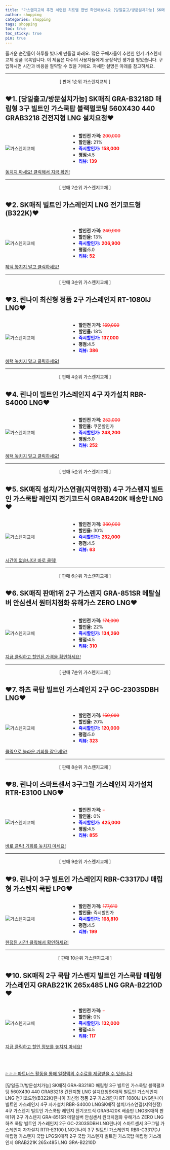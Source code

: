 ```yaml
---
title: "가스렌지교체 추천 세련된 히트템 한번 확인해보세요 [당일출고/방문설치가능] SK매직 GRA-B3218D 매립형 3구"
author: shopping
categories: shopping
tags: shopping
toc: true
toc_sticky: true
pin: true
---
```

즐거운 순간들이 하루를 빛나게 만들길 바래요. 많은 구매자들이 추천한 인기 가스렌지교체 상품 목록입니다. 이 제품은 다수의 사용자들에게 긍정적인 평가를 받았습니다. 구입하시면 시간과 비용을 절약할 수 있을 거에요. 자세한 설명은 아래를 참고하세요.

---
<p class="toplist" style="margin: 0 auto; display: block; width: fit-content;">[ 판매 1순위 가스렌지교체 ]</p>

<h2><strong>❤️1. [당일출고/방문설치가능] SK매직 GRA-B3218D 매립형 3구 빌트인 가스쿡탑 블랙펄코팅 560X430 440 GRAB3218 건전지형 LNG 설치요청❤️</strong></h2>

<div style="display: flex; align-items: center;">
    <div style="flex: 0.4;">
        <img src="https://thumbnail6.coupangcdn.com/thumbnails/remote/230x230ex/image/vendor_inventory/0de4/b2c87cf27dc22d817ecb46f84d414fa191ee3b761f83fd4b1f6ef8127448.jpg" alt="가스렌지교체" style="max-width: 100%;">
    </div>
    <div style="flex: 0.6; margin-left: 10px;">
        <ul>
            <li><strong>할인전 가격:</strong> <del style="color: red;">200,000</del></li>
            <li><strong>할인율:</strong> 21%</li>
            <li><span style='color:blue'><strong>즉시할인가:</strong></span> <span style='color:red'><strong>158,000</strong></span></li>
            <li><strong>평점:</strong>4.5</li>
            <li><span style='color:blue'><strong>리뷰:</strong></span> <span style='color:red'><strong>139</strong></span></li>
        </ul>
    </div>
</div>
<div class="center">
    <a href="https://William4Davisa.github.io?lptag=AF9450613&subid=githubio&pageKey=7539230126&traceid=V0-153&itemId=19814518331&vendorItemId=79198042275" class="myButton">
        놓치지 마세요! 클릭해서 지금 확인!
    </a>
</div>


---
<p class="toplist" style="margin: 0 auto; display: block; width: fit-content;">[ 판매 2순위 가스렌지교체 ]</p>

<h2><strong>❤️2. SK매직 빌트인 가스레인지 LNG 전기코드형(B322K)❤️</strong></h2>

<div style="display: flex; align-items: center;">
    <div style="flex: 0.4;">
        <img src="https://thumbnail6.coupangcdn.com/thumbnails/remote/230x230ex/image/vendor_inventory/928d/98e85d1f971dc5536975f62fd2ae035e4faa275f17d63e7a8fbf196cd0a5.jpg" alt="가스렌지교체" style="max-width: 100%;">
    </div>
    <div style="flex: 0.6; margin-left: 10px;">
        <ul>
            <li><strong>할인전 가격:</strong> <del style="color: red;">240,000</del></li>
            <li><strong>할인율:</strong> 13%</li>
            <li><span style='color:blue'><strong>즉시할인가:</strong></span> <span style='color:red'><strong>206,900</strong></span></li>
            <li><strong>평점:</strong>5.0</li>
            <li><span style='color:blue'><strong>리뷰:</strong></span> <span style='color:red'><strong>52</strong></span></li>
        </ul>
    </div>
</div>
<div class="center">
    <a href="https://William4Davisa.github.io?lptag=AF9450613&subid=githubio&pageKey=6400613782&traceid=V0-153&itemId=13683374518&vendorItemId=79293781930" class="myButton">
        혜택 놓치지 말고 클릭하세요!
    </a>
</div>


---
<p class="toplist" style="margin: 0 auto; display: block; width: fit-content;">[ 판매 3순위 가스렌지교체 ]</p>

<h2><strong>❤️3. 린나이 최신형 정품 2구 가스레인지 RT-1080IJ LNG❤️</strong></h2>

<div style="display: flex; align-items: center;">
    <div style="flex: 0.4;">
        <img src="https://thumbnail10.coupangcdn.com/thumbnails/remote/230x230ex/image/vendor_inventory/ca95/e6f32e629a60d066d8c243d5f736cbd500aa456d114295c2e57cb6391bdf.jpg" alt="가스렌지교체" style="max-width: 100%;">
    </div>
    <div style="flex: 0.6; margin-left: 10px;">
        <ul>
            <li><strong>할인전 가격:</strong> <del style="color: red;">169,000</del></li>
            <li><strong>할인율:</strong> 18%</li>
            <li><span style='color:blue'><strong>즉시할인가:</strong></span> <span style='color:red'><strong>137,000</strong></span></li>
            <li><strong>평점:</strong>4.5</li>
            <li><span style='color:blue'><strong>리뷰:</strong></span> <span style='color:red'><strong>386</strong></span></li>
        </ul>
    </div>
</div>
<div class="center">
    <a href="https://William4Davisa.github.io?lptag=AF9450613&subid=githubio&pageKey=7400505208&traceid=V0-153&itemId=20174096482&vendorItemId=76013702153" class="myButton">
        혜택 놓치지 말고 클릭하세요!
    </a>
</div>


---
<p class="toplist" style="margin: 0 auto; display: block; width: fit-content;">[ 판매 4순위 가스렌지교체 ]</p>

<h2><strong>❤️4. 린나이 빌트인 가스레인지 4구 자가설치 RBR-S4000 LNG❤️</strong></h2>

<div style="display: flex; align-items: center;">
    <div style="flex: 0.4;">
        <img src="https://thumbnail10.coupangcdn.com/thumbnails/remote/230x230ex/image/retail/images/2019/09/27/14/4/fc04448b-d950-4bed-a6b5-f69ffb6f1376.jpg" alt="가스렌지교체" style="max-width: 100%;">
    </div>
    <div style="flex: 0.6; margin-left: 10px;">
        <ul>
            <li><strong>할인전 가격:</strong> <del style="color: red;">252,000</del></li>
            <li><strong>할인율:</strong> 쿠폰할인가</li>
            <li><span style='color:blue'><strong>즉시할인가:</strong></span> <span style='color:red'><strong>248,200</strong></span></li>
            <li><strong>평점:</strong>5.0</li>
            <li><span style='color:blue'><strong>리뷰:</strong></span> <span style='color:red'><strong>252</strong></span></li>
        </ul>
    </div>
</div>
<div class="center">
    <a href="https://William4Davisa.github.io?lptag=AF9450613&subid=githubio&pageKey=310192374&traceid=V0-153&itemId=977911128&vendorItemId=5393443394" class="myButton">
        혜택 놓치지 말고 클릭하세요!
    </a>
</div>


---
<p class="toplist" style="margin: 0 auto; display: block; width: fit-content;">[ 판매 5순위 가스렌지교체 ]</p>

<h2><strong>❤️5. SK매직 설치/가스연결(지역한정) 4구 가스렌지 빌트인 가스쿡탑 레인지 전기코드식 GRAB420K 배송만 LNG❤️</strong></h2>

<div style="display: flex; align-items: center;">
    <div style="flex: 0.4;">
        <img src="https://thumbnail7.coupangcdn.com/thumbnails/remote/230x230ex/image/vendor_inventory/01ad/a35be6c7a38be52d25d20a5424c5fd0a2758e847316c1ff7af8761244548.jpg" alt="가스렌지교체" style="max-width: 100%;">
    </div>
    <div style="flex: 0.6; margin-left: 10px;">
        <ul>
            <li><strong>할인전 가격:</strong> <del style="color: red;">360,000</del></li>
            <li><strong>할인율:</strong> 30%</li>
            <li><span style='color:blue'><strong>즉시할인가:</strong></span> <span style='color:red'><strong>252,000</strong></span></li>
            <li><strong>평점:</strong>4.5</li>
            <li><span style='color:blue'><strong>리뷰:</strong></span> <span style='color:red'><strong>63</strong></span></li>
        </ul>
    </div>
</div>
<div class="center">
    <a href="https://William4Davisa.github.io?lptag=AF9450613&subid=githubio&pageKey=2115914615&traceid=V0-153&itemId=3593522140&vendorItemId=88763352078" class="myButton">
        시간이 없습니다! 바로 클릭!
    </a>
</div>


---
<p class="toplist" style="margin: 0 auto; display: block; width: fit-content;">[ 판매 6순위 가스렌지교체 ]</p>

<h2><strong>❤️6. SK매직 판매1위 2구 가스렌지 GRA-851SR 메탈실버 안심센서 원터치점화 유해가스 ZERO LNG❤️</strong></h2>

<div style="display: flex; align-items: center;">
    <div style="flex: 0.4;">
        <img src="https://thumbnail7.coupangcdn.com/thumbnails/remote/230x230ex/image/vendor_inventory/c68b/a203dc2452102da394e7d9fa04f507d96d6afbc810dd637b0d3728170741.jpg" alt="가스렌지교체" style="max-width: 100%;">
    </div>
    <div style="flex: 0.6; margin-left: 10px;">
        <ul>
            <li><strong>할인전 가격:</strong> <del style="color: red;">174,000</del></li>
            <li><strong>할인율:</strong> 22%</li>
            <li><span style='color:blue'><strong>즉시할인가:</strong></span> <span style='color:red'><strong>134,260</strong></span></li>
            <li><strong>평점:</strong>4.5</li>
            <li><span style='color:blue'><strong>리뷰:</strong></span> <span style='color:red'><strong>310</strong></span></li>
        </ul>
    </div>
</div>
<div class="center">
    <a href="https://William4Davisa.github.io?lptag=AF9450613&subid=githubio&pageKey=289784307&traceid=V0-153&itemId=917242390&vendorItemId=5286816823" class="myButton">
        지금 클릭하고 할인된 가격을 확인하세요!
    </a>
</div>


---
<p class="toplist" style="margin: 0 auto; display: block; width: fit-content;">[ 판매 7순위 가스렌지교체 ]</p>

<h2><strong>❤️7. 하츠 쿡탑 빌트인 가스레인지 2구 GC-2303SDBH LNG❤️</strong></h2>

<div style="display: flex; align-items: center;">
    <div style="flex: 0.4;">
        <img src="https://thumbnail10.coupangcdn.com/thumbnails/remote/230x230ex/image/vendor_inventory/images/2018/07/07/16/6/c571ff49-5a2c-4334-854f-d06470575c76.jpg" alt="가스렌지교체" style="max-width: 100%;">
    </div>
    <div style="flex: 0.6; margin-left: 10px;">
        <ul>
            <li><strong>할인전 가격:</strong> <del style="color: red;">150,000</del></li>
            <li><strong>할인율:</strong> 20%</li>
            <li><span style='color:blue'><strong>즉시할인가:</strong></span> <span style='color:red'><strong>120,000</strong></span></li>
            <li><strong>평점:</strong>5.0</li>
            <li><span style='color:blue'><strong>리뷰:</strong></span> <span style='color:red'><strong>323</strong></span></li>
        </ul>
    </div>
</div>
<div class="center">
    <a href="https://William4Davisa.github.io?lptag=AF9450613&subid=githubio&pageKey=1657859954&traceid=V0-153&itemId=2824564054&vendorItemId=90270553040" class="myButton">
        클릭으로 놀라운 기회를 잡으세요!
    </a>
</div>


---
<p class="toplist" style="margin: 0 auto; display: block; width: fit-content;">[ 판매 8순위 가스렌지교체 ]</p>

<h2><strong>❤️8. 린나이 스마트센서 3구그릴 가스레인지 자가설치 RTR-E3100 LNG❤️</strong></h2>

<div style="display: flex; align-items: center;">
    <div style="flex: 0.4;">
        <img src="https://thumbnail9.coupangcdn.com/thumbnails/remote/230x230ex/image/vendor_inventory/745d/96ca34d396afc84d6f4229af1d5cf564432906fbfe3984ef9ac9bffc8806.jpg" alt="가스렌지교체" style="max-width: 100%;">
    </div>
    <div style="flex: 0.6; margin-left: 10px;">
        <ul>
            <li><strong>할인전 가격:</strong> <del style="color: red;">-</del></li>
            <li><strong>할인율:</strong> 0%</li>
            <li><span style='color:blue'><strong>즉시할인가:</strong></span> <span style='color:red'><strong>425,000</strong></span></li>
            <li><strong>평점:</strong>4.5</li>
            <li><span style='color:blue'><strong>리뷰:</strong></span> <span style='color:red'><strong>855</strong></span></li>
        </ul>
    </div>
</div>
<div class="center">
    <a href="https://William4Davisa.github.io?lptag=AF9450613&subid=githubio&pageKey=310192411&traceid=V0-153&itemId=977911346&vendorItemId=4587589386" class="myButton">
        바로 클릭! 기회를 놓치지 마세요!
    </a>
</div>


---
<p class="toplist" style="margin: 0 auto; display: block; width: fit-content;">[ 판매 9순위 가스렌지교체 ]</p>

<h2><strong>❤️9. 린나이 3구 빌트인 가스레인지 RBR-C3317DJ 매립형 가스렌지 쿡탑 LPG❤️</strong></h2>

<div style="display: flex; align-items: center;">
    <div style="flex: 0.4;">
        <img src="https://thumbnail6.coupangcdn.com/thumbnails/remote/230x230ex/image/vendor_inventory/351d/4735c16d00610db137dcf800ef2ef5d3496686aefddc5dca3c91ec579d45.jpg" alt="가스렌지교체" style="max-width: 100%;">
    </div>
    <div style="flex: 0.6; margin-left: 10px;">
        <ul>
            <li><strong>할인전 가격:</strong> <del style="color: red;">177,610</del></li>
            <li><strong>할인율:</strong> 즉시할인가</li>
            <li><span style='color:blue'><strong>즉시할인가:</strong></span> <span style='color:red'><strong>168,810</strong></span></li>
            <li><strong>평점:</strong>4.5</li>
            <li><span style='color:blue'><strong>리뷰:</strong></span> <span style='color:red'><strong>199</strong></span></li>
        </ul>
    </div>
</div>
<div class="center">
    <a href="https://William4Davisa.github.io?lptag=AF9450613&subid=githubio&pageKey=146855458&traceid=V0-153&itemId=425248259&vendorItemId=70592243036" class="myButton">
        한정된 시간! 클릭해서 확인하세요!
    </a>
</div>


---
<p class="toplist" style="margin: 0 auto; display: block; width: fit-content;">[ 판매 10순위 가스렌지교체 ]</p>

<h2><strong>❤️10. SK매직 2구 쿡탑 가스렌지 빌트인 가스쿡탑 매립형 가스레인지 GRAB221K 265x485 LNG GRA-B2210D❤️</strong></h2>

<div style="display: flex; align-items: center;">
    <div style="flex: 0.4;">
        <img src="https://thumbnail8.coupangcdn.com/thumbnails/remote/230x230ex/image/vendor_inventory/4947/aa30b51ffa392b0e9279303674ca03fc0399dc0966c8c42eb1c3d7519a09.jpg" alt="가스렌지교체" style="max-width: 100%;">
    </div>
    <div style="flex: 0.6; margin-left: 10px;">
        <ul>
            <li><strong>할인전 가격:</strong> <del style="color: red;">-</del></li>
            <li><strong>할인율:</strong> 0%</li>
            <li><span style='color:blue'><strong>즉시할인가:</strong></span> <span style='color:red'><strong>132,000</strong></span></li>
            <li><strong>평점:</strong>4.5</li>
            <li><span style='color:blue'><strong>리뷰:</strong></span> <span style='color:red'><strong>117</strong></span></li>
        </ul>
    </div>
</div>
<div class="center">
    <a href="https://William4Davisa.github.io?lptag=AF9450613&subid=githubio&pageKey=5265571&traceid=V0-153&itemId=23871897&vendorItemId=3035101076" class="myButton">
        지금 클릭하고 할인 정보를 놓치지 마세요!
    </a>
</div>

<br><br><br>[💦 💦 💦 파트너스 활동을 통해 일정액의 수수료를 제공받을 수 있습니다](https://link.coupang.com/a/bcpT2c)<br><br>[당일출고/방문설치가능] SK매직 GRA-B3218D 매립형 3구 빌트인 가스쿡탑 블랙펄코팅 560X430 440 GRAB3218 건전지형 LNG 설치요청SK매직 빌트인 가스레인지 LNG 전기코드형(B322K)린나이 최신형 정품 2구 가스레인지 RT-1080IJ LNG린나이 빌트인 가스레인지 4구 자가설치 RBR-S4000 LNGSK매직 설치/가스연결(지역한정) 4구 가스렌지 빌트인 가스쿡탑 레인지 전기코드식 GRAB420K 배송만 LNGSK매직 판매1위 2구 가스렌지 GRA-851SR 메탈실버 안심센서 원터치점화 유해가스 ZERO LNG하츠 쿡탑 빌트인 가스레인지 2구 GC-2303SDBH LNG린나이 스마트센서 3구그릴 가스레인지 자가설치 RTR-E3100 LNG린나이 3구 빌트인 가스레인지 RBR-C3317DJ 매립형 가스렌지 쿡탑 LPGSK매직 2구 쿡탑 가스렌지 빌트인 가스쿡탑 매립형 가스레인지 GRAB221K 265x485 LNG GRA-B2210D